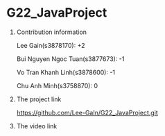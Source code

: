 # G22_JavaProject

1. Contribution information


    Lee Gain(s3878170): +2
    
    Bui Nguyen Ngoc Tuan(s3877673): -1
    
    Vo Tran Khanh Linh(s3878600): -1
    
    Chu Anh Minh(s3758870): 0 
  
2. The project link

    https://github.com/Lee-GaIn/G22_JavaProject.git


3. The video link


